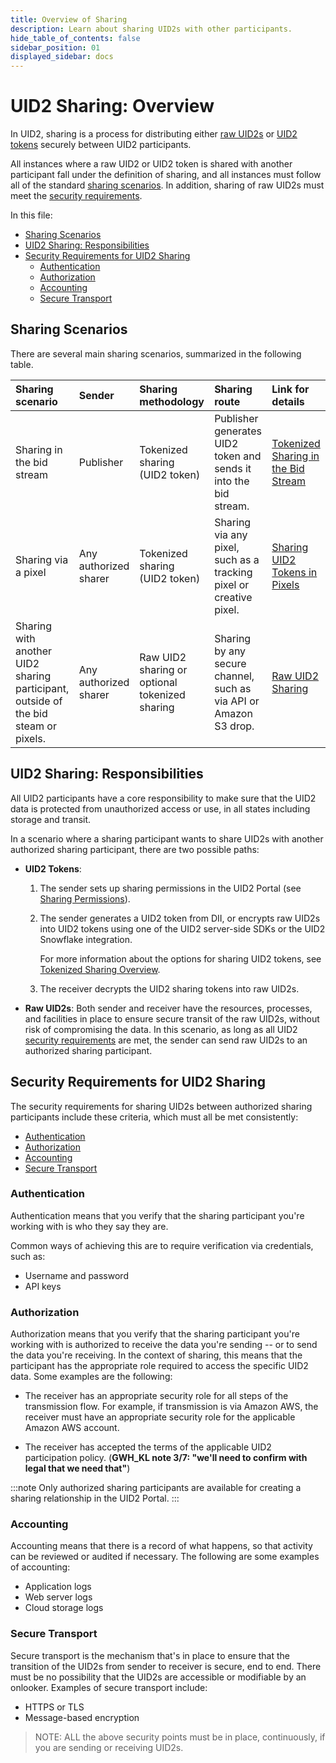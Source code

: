 ```yaml
---
title: Overview of Sharing
description: Learn about sharing UID2s with other participants.
hide_table_of_contents: false
sidebar_position: 01
displayed_sidebar: docs
---
```


# UID2 Sharing: Overview 

In UID2, sharing is a process for distributing either [raw UID2s](../ref-info/glossary-uid.md#gl-raw-uid2) or [UID2 tokens](../ref-info/glossary-uid.md#gl-raw-uid2) securely between UID2 participants.

All instances where a raw UID2 or UID2 token is shared with another participant fall under the definition of sharing, and all instances must follow all of the standard [sharing scenarios](#sharing-scenarios). In addition, sharing of raw UID2s must meet the [security requirements](#security-requirements-for-raw-uid2-sharing).

In this file:
- [Sharing Scenarios](#sharing-scenarios)
- [UID2 Sharing: Responsibilities](#uid2-sharing-responsibilities)
- [Security Requirements for UID2 Sharing](#security-requirements-for-uid2-sharing)
  - [Authentication](#authentication)
  - [Authorization](#authorization)
  - [Accounting](#accounting)
  - [Secure Transport](#secure-transport)

## Sharing Scenarios

There are several main sharing scenarios, summarized in the following table.

| Sharing scenario | Sender | Sharing methodology | Sharing route | Link for details
| :--- | :--- | :--- | :--- | :--- |
| Sharing in the bid stream | Publisher | Tokenized sharing (UID2 token) | Publisher generates UID2 token and sends it into the bid stream.  | [Tokenized Sharing in the Bid Stream](sharing-tokenized-from-data-bid-stream.md) |
| Sharing via a pixel | Any authorized sharer | Tokenized sharing (UID2 token) | Sharing via any pixel, such as a tracking pixel or creative pixel. | [Sharing UID2 Tokens in Pixels](sharing-pixels.md) |
| Sharing with another UID2 sharing participant, outside of the bid steam or pixels. | Any authorized sharer | Raw UID2 sharing or optional tokenized sharing | Sharing by any secure channel, such as via API or Amazon S3 drop. | [Raw UID2 Sharing](#raw-uid2-sharing) |

## UID2 Sharing: Responsibilities

All UID2 participants have a core responsibility to make sure that the UID2 data is protected from unauthorized access or use, in all states including storage and transit.

In a scenario where a sharing participant wants to share UID2s with another authorized sharing participant, there are two possible paths:

- **UID2 Tokens**:

  1. The sender sets up sharing permissions in the UID2 Portal (see [Sharing Permissions](../portal/sharing-permissions.md)).
  2. The sender generates a UID2 token from DII, or encrypts raw UID2s into UID2 tokens using one of the UID2 server-side SDKs or the UID2 Snowflake integration.
  
      For more information about the options for sharing UID2 tokens, see [Tokenized Sharing Overview](sharing-tokenized-overview.md).
  3. The receiver decrypts the UID2 sharing tokens into raw UID2s.

- **Raw UID2s**: Both sender and receiver have the resources, processes, and facilities in place to ensure secure transit of the raw UID2s, without risk of compromising the data. In this scenario, as long as all UID2 [security requirements](#security-requirements-for-raw-uid2-sharing) are met, the sender can send raw UID2s to an authorized sharing participant.

## Security Requirements for UID2 Sharing

The security requirements for sharing UID2s between authorized sharing participants include these criteria, which must all be met consistently:

- [Authentication](#authentication)
- [Authorization](#authorization)
- [Accounting](#accounting)
- [Secure Transport](#secure-transport)

### Authentication

Authentication means that you verify that the sharing participant you're working with is who they say they are.

Common ways of achieving this are to require verification via credentials, such as:
- Username and password
- API keys

### Authorization

Authorization means that you verify that the sharing participant you're working with is authorized to receive the data you're sending -- or to send the data you're receiving. In the context of sharing, this means that the participant has the appropriate role required to access the specific UID2 data. Some examples are the following:

- The receiver has an appropriate security role for all steps of the transmission flow. For example, if transmission is via Amazon AWS, the receiver must have an appropriate security role for the applicable Amazon AWS account.

- The receiver has accepted the terms of the applicable UID2 participation policy. (**GWH_KL note 3/7: "we'll need to confirm with legal that we need that"**)

:::note
Only authorized sharing participants are available for creating a sharing relationship in the UID2 Portal.
:::

### Accounting

Accounting means that there is a record of what happens, so that activity can be reviewed or audited if necessary. The following are some examples of accounting:

- Application logs
- Web server logs
- Cloud storage logs

### Secure Transport

Secure transport is the mechanism that's in place to ensure that the transition of the UID2s from sender to receiver is secure, end to end. There must be no possibility that the UID2s are accessible or modifiable by an onlooker. Examples of secure transport include:

- HTTPS or TLS
- Message-based encryption

>NOTE: ALL the above security points must be in place, continuously, if you are sending or receiving UID2s.

